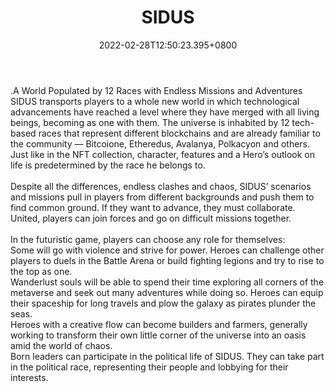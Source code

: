 ﻿---
title: "SIDUS"
description: "SIDUS™ - The City of NFT Heroes"
lead: "SIDUS™ - The City of NFT Heroes"
date: 2022-02-28T12:50:23.395+0800
lastmod: 2022-02-28T12:50:23.395+0800
draft: false
featuredImage: ["100_sidus.jpg"]
score: "265"
status: "Alpha"
blockchain: ["Ethereum"]
nft_support: "Yes"
free_to_play: "NFT"
play_to_earn: ["NFT","Crypto"]
website: "https://sidusheroes.com/?utm_source=PlayToEarn.net&utm_medium=organic&utm_campaign=gamepage"
twitter: "https://twitter.com/galaxy_sidus"
discord: "https://discord.com/invite/PGD4bq7jE4"
telegram: "https://t.me/sidus_heroes_channel"
github: 
youtube: "https://www.youtube.com/watch?v=Ru5ti25vzMU"
twitch: 
facebook: 
instagram: 
reddit: "https://www.reddit.com/r/sidus__heroes/"
medium: "https://medium.com/sidus-nft-heroes"
steam: 
gitbook: 
googleplay: 
appstore: 

  
    
categories: ["games"]
games: ["MMORPG","PVP","Sci-Fi"]
toc: false
pinned: false
weight: 
---
.A World Populated by 12 Races with Endless Missions and Adventures<br> SIDUS transports players to a whole new world in which technological advancements have reached a level where they have merged with all living beings, becoming as one with them. The universe is inhabited by 12 tech-based races that represent different blockchains and are already familiar to the community — Bitcoione, Etheredus, Avalanya, Polkacyon and others. Just like in the NFT collection, character, features and a Hero’s outlook on life is predetermined by the race he belongs to.<br> <br> Despite all the differences, endless clashes and chaos, SIDUS’ scenarios and missions pull in players from different backgrounds and push them to find common ground. If they want to advance, they must collaborate. United, players can join forces and go on difficult missions together.<br> <br> In the futuristic game, players can choose any role for themselves:<br> Some will go with violence and strive for power. Heroes can challenge other players to duels in the Battle Arena or build fighting legions and try to rise to the top as one.<br> Wanderlust souls will be able to spend their time exploring all corners of the metaverse and seek out many adventures while doing so. Heroes can equip their spaceship for long travels and plow the galaxy as pirates plunder the seas.<br> Heroes with a creative flow can become builders and farmers, generally working to transform their own little corner of the universe into an oasis amid the world of chaos.<br> Born leaders can participate in the political life of SIDUS. They can take part in the political race, representing their people and lobbying for their interests.
